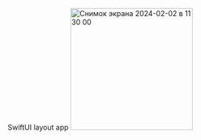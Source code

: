 SwiftUI layout app
<img width="241" alt="Снимок экрана 2024-02-02 в 11 30 00" src="https://github.com/pavelkrigin/Bookmaker/assets/79006179/9e643397-4a9d-4375-911b-667410591954">
